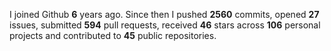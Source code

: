 
I joined Github **6** years ago. Since then I pushed **2560** commits, opened **27** issues, submitted **594** pull requests, received **46** stars across **106** personal projects and contributed to **45** public repositories.
